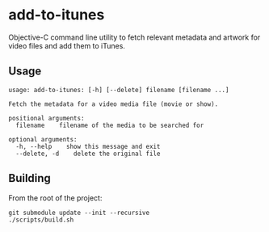 add-to-itunes
=============

Objective-C command line utility to fetch relevant metadata and artwork for video files and add them to iTunes.

Usage
-----

```
usage: add-to-itunes: [-h] [--delete] filename [filename ...]

Fetch the metadata for a video media file (movie or show).

positional arguments:
  filename    filename of the media to be searched for

optional arguments:
  -h, --help    show this message and exit
  --delete, -d    delete the original file
```

Building
--------

From the root of the project:

```
git submodule update --init --recursive
./scripts/build.sh
```
